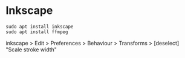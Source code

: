 # Inkscape

    sudo apt install inkscape
    sudo apt install ffmpeg

inkscape > Edit > Preferences > Behaviour > Transforms > [deselect] "Scale stroke width" 
